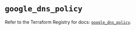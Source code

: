 # `google_dns_policy`

Refer to the Terraform Registry for docs: [`google_dns_policy`](https://registry.terraform.io/providers/hashicorp/google-beta/5.13.0/docs/resources/google_dns_policy).
